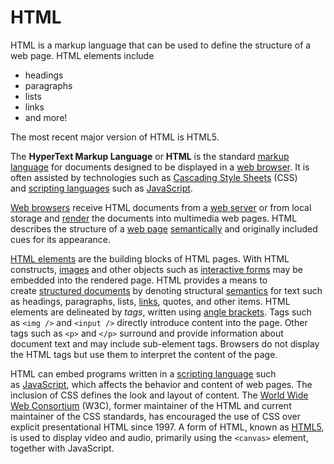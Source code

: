 # HTML

HTML is a markup language that can be used to define the structure of a web page. HTML elements include

* headings
* paragraphs
* lists
* links
* and more!

The most recent major version of HTML is HTML5.

The **HyperText Markup Language** or **HTML** is the standard [markup language](https://en.wikipedia.org/wiki/Markup_language "Markup language") for documents designed to be displayed in a [web browser](https://en.wikipedia.org/wiki/Web_browser "Web browser"). It is often assisted by technologies such as [Cascading Style Sheets](https://en.wikipedia.org/wiki/Cascading_Style_Sheets "Cascading Style Sheets") (CSS) and [scripting languages](https://en.wikipedia.org/wiki/Scripting_language "Scripting language") such as [JavaScript](https://en.wikipedia.org/wiki/JavaScript "JavaScript").

[Web browsers](https://en.wikipedia.org/wiki/Web_browser "Web browser") receive HTML documents from a [web server](https://en.wikipedia.org/wiki/Web_server "Web server") or from local storage and [render](https://en.wikipedia.org/wiki/Browser_engine "Browser engine") the documents into multimedia web pages. HTML describes the structure of a [web page](https://en.wikipedia.org/wiki/Web_page "Web page") [semantically](https://en.wikipedia.org/wiki/Semantic_Web "Semantic Web") and originally included cues for its appearance.

[HTML elements](https://en.wikipedia.org/wiki/HTML_element "HTML element") are the building blocks of HTML pages. With HTML constructs, [images](https://en.wikipedia.org/wiki/HTML_element#Images_and_objects "HTML element") and other objects such as [interactive forms](https://en.wikipedia.org/wiki/Fieldset "Fieldset") may be embedded into the rendered page. HTML provides a means to create [structured documents](https://en.wikipedia.org/wiki/Structured_document "Structured document") by denoting structural [semantics](https://en.wikipedia.org/wiki/Semantics "Semantics") for text such as headings, paragraphs, lists, [links](https://en.wikipedia.org/wiki/Hyperlink "Hyperlink"), quotes, and other items. HTML elements are delineated by *tags*, written using [angle brackets](https://en.wikipedia.org/wiki/Bracket#Angle_brackets "Bracket"). Tags such as `<img />` and `<input />` directly introduce content into the page. Other tags such as `<p>` and `</p>` surround and provide information about document text and may include sub-element tags. Browsers do not display the HTML tags but use them to interpret the content of the page.

HTML can embed programs written in a [scripting language](https://en.wikipedia.org/wiki/Scripting_language "Scripting language") such as [JavaScript](https://en.wikipedia.org/wiki/JavaScript "JavaScript"), which affects the behavior and content of web pages. The inclusion of CSS defines the look and layout of content. The [World Wide Web Consortium](https://en.wikipedia.org/wiki/World_Wide_Web_Consortium "World Wide Web Consortium") (W3C), former maintainer of the HTML and current maintainer of the CSS standards, has encouraged the use of CSS over explicit presentational HTML since 1997. A form of HTML, known as [HTML5](https://en.wikipedia.org/wiki/HTML5 "HTML5"), is used to display video and audio, primarily using the `<canvas>` element, together with JavaScript.